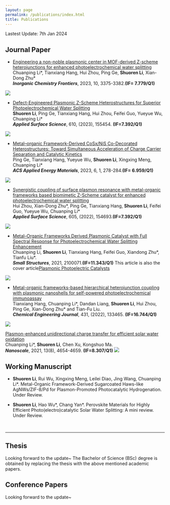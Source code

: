 ```yaml
---
layout: page
permalink: /publications/index.html
title: Publications
---
```


Lastest Update: 7th Jan 2024

## Journal Paper

- [Engineering a non-noble plasmonic center in MOF-derived Z-scheme heterojunctions for enhanced photoelectrochemical water splitting](https://pubs.rsc.org/en/content/articlelanding/2023/QI/D3QI00472D)<br> Chuanping Li*, Tianxiang Hang, Hui Zhou, Ping Ge, **Shuoren Li**, Xian-Dong Zhu*<br>_**Inorganic Chemistry Frontiers**_, 2023, 10, 3375-3382.**(IF= 7.779/Q1)**
<img src="/images/paper1.gif">

- [Defect-Engineered Plasmonic Z-Scheme Heterostructures for Superior Photoelectrochemical Water Splitting](https://www.sciencedirect.com/science/article/pii/S0169433222029828)<br> **Shuoren Li**, Ping Ge, Tianxiang Hang, Hui Zhou, Feifei Guo, Yueyue Wu, Chuanping Li*<br>_**Applied Surface Science**_, 610, (2023), 155454. **(IF=7.392/Q1)**
<img src="/images/paper2.jpg">

- [Metal–organic Framework-Derived CoSx/NiS Co-Decorated Heterostructures: Toward Simultaneous Acceleration of Charge Carrier Separation and Catalytic Kinetics](https://pubs.acs.org/doi/full/10.1021/acsaem.2c02906)<br> Ping Ge, Tianxiang Hang, Yueyue Wu, **Shuoren Li**, Xingxing Meng, Chuanping Li*<br>_**ACS Applied Energy Materials**_, 2023, 6, 1, 278-284.**(IF= 6.959/Q1)**
<img src="/images/paper3.jpeg">

- [Synergistic coupling of surface plasmon resonance with metal-organic frameworks based biomimetic Z-Scheme catalyst for enhanced photoelectrochemical water splitting](https://www.sciencedirect.com/science/article/pii/S0169433222022231)<br> Hui Zhou, Xian-Dong Zhu*, Ping Ge, Tianxiang Hang, **Shuoren Li**, Feifei Guo, Yueyue Wu, Chuanping Li*<br>_**Applied Surface Science**_, 605, (2022), 154693.**(IF=7.392/Q1)**
<img src="/images/paper4.jpg">

- [Metal–Organic Frameworks Derived Plasmonic Catalyst with Full Spectral Response for Photoelectrochemical Water Splitting Enhancement](https://onlinelibrary.wiley.com/doi/abs/10.1002/sstr.202100071)<br> Chuanping Li, **Shuoren Li**, Tianxiang Hang, Feifei Guo, Xiandong Zhu*, Tianfu Liu*.<br>_**Small Structures**_, 2021, 2100071.**(IF=11.343/Q1)**
This article is also the cover article[Plasmonic Photoelectric Catalysts](https://onlinelibrary.wiley.com/doi/10.1002/sstr.202270020?af=R)
<img src="/images/paper5.png">

- [Metal-organic frameworks-based hierarchical heterojunction coupling with plasmonic nanoshells for self-powered photoelectrochemical immunoassay](https://www.sciencedirect.com/science/article/pii/S1385894721050397)<br> Tianxiang Hang, Chuanping Li*, Dandan Liang, **Shuoren Li**, Hui Zhou, Ping Ge, Xian-Dong Zhu* and Tian-Fu Liu.<br>_**Chemical Engineering Journal**_, 431, (2022), 133465. **(IF=16.744/Q1)**
<img src="/images/paper6.jpg">

[Plasmon-enhanced unidirectional charge transfer for efficient solar water oxidation](https://pubs.rsc.org/en/content/articlelanding/2021/NR/D1NR00324K)<br> Chuanping Li*, **Shuoren Li**, Chen Xu, Kongshuo Ma.<br>_**Nanoscale**_, 2021, 13(8), 4654-4659. **(IF=8.307/Q1)**
<img src="/images/paper7.gif">
  <br>

## Working Manuscript

- **Shuoren Li**, Rui Wu, Xingxing Meng, Leilei Diao, Jing Wang, Chuanping Li*. Metal-Organic Framework-Derived Sugarcoated Haws-like AgNWs/ZIF-8/Pd for Plasmon-Promoted Photocatalytic Hydrogenation. Under Review.<br>

- **Shuoren Li**, Hao Wu*, Chang Yan*. Perovskite Materials for Highly Efficient Photo(electro)catalytic Solar Water Splitting: A mini review. Under Review.

  <br>

---

## Thesis

Looking forward to the update~
The Bachelor of Science (BSc) degree is obtained by replacing the thesis with the above mentioned academic papers.

## Conference Papers

Looking forward to the update~
  <br>

